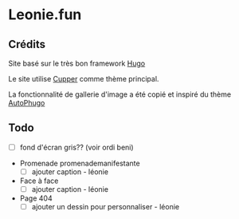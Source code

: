 # Leonie.fun

## Crédits
Site basé sur le très bon framework [Hugo](https://gohugo.io)

Le site utilise [Cupper](https://themes.gohugo.io/cupper-hugo-theme/) comme thème principal.

La fonctionnalité de gallerie d'image a été copié et inspiré du thème [AutoPhugo](https://themes.gohugo.io/autophugo/)

## Todo
- [ ] fond d'écran gris?? (voir ordi beni)

- Promenade promenademanifestante
  - [ ] ajouter caption - léonie
  
- Face à face
  - [ ] ajouter caption - léonie

- Page 404
    - [ ] ajouter un dessin pour personnaliser - léonie
